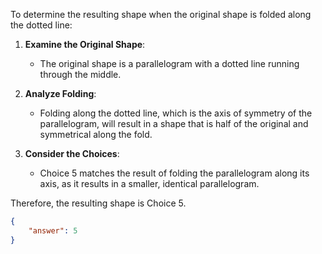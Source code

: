 To determine the resulting shape when the original shape is folded along the dotted line:

1. **Examine the Original Shape**: 
   - The original shape is a parallelogram with a dotted line running through the middle.
   
2. **Analyze Folding**:
   - Folding along the dotted line, which is the axis of symmetry of the parallelogram, will result in a shape that is half of the original and symmetrical along the fold.
   
3. **Consider the Choices**:
   - Choice 5 matches the result of folding the parallelogram along its axis, as it results in a smaller, identical parallelogram.

Therefore, the resulting shape is Choice 5.

```json
{
    "answer": 5
}
```